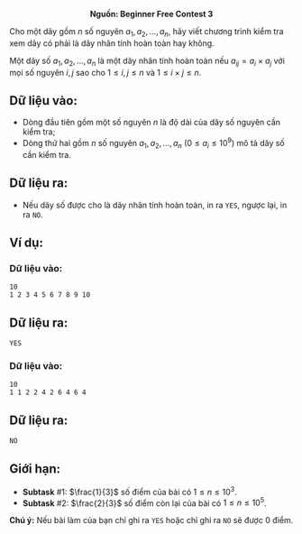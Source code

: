 **<center>Nguồn: Beginner Free Contest 3</center>**

Cho một dãy gồm $n$ số nguyên $a_1, a_2, ..., a_n$, hãy viết chương trình kiểm tra xem dãy có phải là dãy nhân tính hoàn toàn hay không.

Một dãy số $a_1, a_2, ..., a_n$ là một dãy nhân tính hoàn toàn nếu $a_{ij} = a_i × a_j$ với mọi số nguyên $i, j$ sao cho $1 ≤ i, j ≤ n$ và $1 ≤ i×j ≤ n$.

## Dữ liệu vào:
- Dòng đầu tiên gồm một số nguyên $n$ là độ dài của dãy số nguyên cần kiểm tra;
- Dòng thứ hai gồm $n$ số nguyên $a_1, a_2, ..., a_n$ $(0 ≤ a_i ≤ 10^9)$ mô tả dãy số cần kiểm tra.

## Dữ liệu ra:
- Nếu dãy số được cho là dãy nhân tính hoàn toàn, in ra `YES`, ngược lại, in ra `NO`.

## Ví dụ:
### Dữ liệu vào:
```
10
1 2 3 4 5 6 7 8 9 10
```

## Dữ liệu ra:
```
YES
```

### Dữ liệu vào:
```
10
1 1 2 2 4 2 6 4 6 4
```

## Dữ liệu ra:
```
NO
```

## Giới hạn:
- **Subtask** $\#1:$ $\frac{1}{3}$ số điểm của bài có $1 ≤ n ≤ 10^3$.
- **Subtask** $\#2:$ $\frac{2}{3}$ số điểm còn lại của bài có $1 ≤ n ≤ 10^5$.

**Chú ý:** Nếu bài làm của bạn chỉ ghi ra `YES` hoặc chỉ ghi ra `NO` sẽ được $0$ điểm.